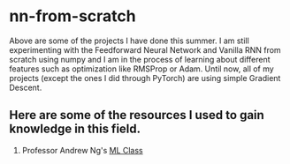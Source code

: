 # nn-from-scratch

Above are some of the projects I have done this summer. I am still experimenting with the Feedforward Neural Network and Vanilla RNN from scratch using numpy and I am in the process of learning about different features such as optimization like RMSProp or Adam. Until now, all of my projects (except the ones I did through PyTorch) are using simple Gradient Descent.

## Here are some of the resources I used to gain knowledge in this field.

1. Professor Andrew Ng's [ML Class](https://www.ml-class.org)

